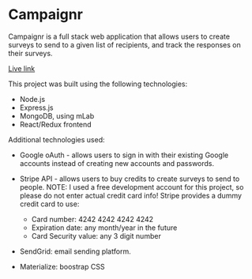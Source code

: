 # Campaignr

Campaignr is a full stack web application that allows users to create surveys to send to a given list of recipients, and track the responses on their surveys.

[Live link](https://guarded-falls-93969.herokuapp.com/)

This project was built using the following technologies:
* Node.js
* Express.js
* MongoDB, using mLab
* React/Redux frontend

Additional technologies used:
* Google oAuth - allows users to sign in with their existing Google accounts instead of creating new accounts and passwords.
* Stripe API - allows users to buy credits to create surveys to send to people. NOTE: I used a free development account for this project, so please do not enter actual credit card info! Stripe provides a dummy credit card to use:
  + Card number: 4242 4242 4242 4242
  + Expiration date: any month/year in the future
  + Card Security value: any 3 digit number

* SendGrid: email sending platform.  
* Materialize: boostrap CSS

